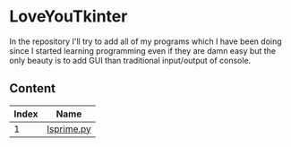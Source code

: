 # LoveYouTkinter
In the repository I'll try to add all of my programs which I have been doing since I started learning programming even if they are damn easy but the only beauty is to add GUI than traditional input/output of console.

## Content

| Index | Name |
|---|---|
|1| [Isprime.py](https://github.com/1darshanpatil/LoveYouTkinter/blob/main/Isprime.py) |
